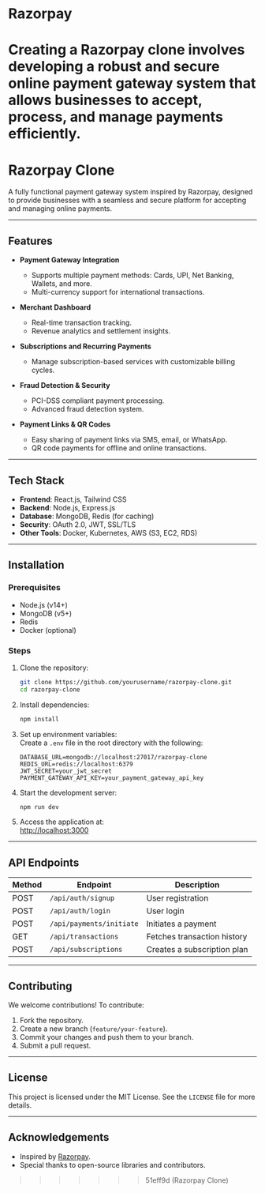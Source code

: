# Razorpay
Creating a Razorpay clone involves developing a robust and secure online payment gateway system that allows businesses to accept, process, and manage payments efficiently.
=======

# **Razorpay Clone**

A fully functional payment gateway system inspired by Razorpay, designed to provide businesses with a seamless and secure platform for accepting and managing online payments.

---

## **Features**

- **Payment Gateway Integration**  
  - Supports multiple payment methods: Cards, UPI, Net Banking, Wallets, and more.  
  - Multi-currency support for international transactions.  

- **Merchant Dashboard**  
  - Real-time transaction tracking.  
  - Revenue analytics and settlement insights.  

- **Subscriptions and Recurring Payments**  
  - Manage subscription-based services with customizable billing cycles.  

- **Fraud Detection & Security**  
  - PCI-DSS compliant payment processing.  
  - Advanced fraud detection system.  

- **Payment Links & QR Codes**  
  - Easy sharing of payment links via SMS, email, or WhatsApp.  
  - QR code payments for offline and online transactions.  

---

## **Tech Stack**

- **Frontend**: React.js, Tailwind CSS  
- **Backend**: Node.js, Express.js  
- **Database**: MongoDB, Redis (for caching)  
- **Security**: OAuth 2.0, JWT, SSL/TLS  
- **Other Tools**: Docker, Kubernetes, AWS (S3, EC2, RDS)

---

## **Installation**

### **Prerequisites**
- Node.js (v14+)
- MongoDB (v5+)
- Redis
- Docker (optional)

### **Steps**
1. Clone the repository:  
   ```bash
   git clone https://github.com/yourusername/razorpay-clone.git
   cd razorpay-clone
   ```

2. Install dependencies:  
   ```bash
   npm install
   ```

3. Set up environment variables:  
   Create a `.env` file in the root directory with the following:  
   ```
   DATABASE_URL=mongodb://localhost:27017/razorpay-clone
   REDIS_URL=redis://localhost:6379
   JWT_SECRET=your_jwt_secret
   PAYMENT_GATEWAY_API_KEY=your_payment_gateway_api_key
   ```

4. Start the development server:  
   ```bash
   npm run dev
   ```

5. Access the application at:  
   [http://localhost:3000](http://localhost:3000)

---

## **API Endpoints**

| Method | Endpoint                | Description                       |
|--------|-------------------------|-----------------------------------|
| POST   | `/api/auth/signup`      | User registration                |
| POST   | `/api/auth/login`       | User login                       |
| POST   | `/api/payments/initiate`| Initiates a payment              |
| GET    | `/api/transactions`     | Fetches transaction history      |
| POST   | `/api/subscriptions`    | Creates a subscription plan      |

---

## **Contributing**

We welcome contributions! To contribute:  
1. Fork the repository.  
2. Create a new branch (`feature/your-feature`).  
3. Commit your changes and push them to your branch.  
4. Submit a pull request.  

---

## **License**

This project is licensed under the MIT License. See the `LICENSE` file for more details.

---

## **Acknowledgements**

- Inspired by [Razorpay](https://razorpay.com).  
- Special thanks to open-source libraries and contributors.
>>>>>>> 51eff9d (Razorpay Clone)

